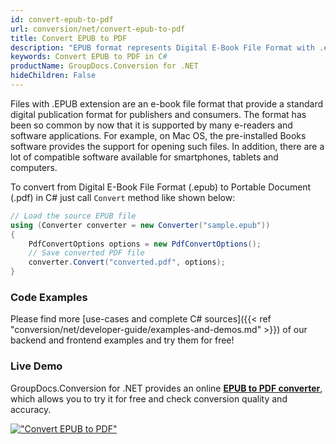 ```yaml
---
id: convert-epub-to-pdf
url: conversion/net/convert-epub-to-pdf
title: Convert EPUB to PDF
description: "EPUB format represents Digital E-Book File Format with .epub extension. Learn how to convert EPUB to PDF file programmatically in C# language using GroupDocs.Conversion for .NET library."
keywords: Convert EPUB to PDF in C#
productName: GroupDocs.Conversion for .NET
hideChildren: False
---
```


Files with .EPUB extension are an e-book file format that provide a standard digital publication format for publishers and consumers. The format has been so common by now that it is supported by many e-readers and software applications. For example, on Mac OS, the pre-installed Books software provides the support for opening such files. In addition, there are a lot of compatible software available for smartphones, tablets and computers.

To convert from Digital E-Book File Format (.epub) to Portable Document (.pdf) in C# just call `Convert` method like shown below:

```csharp
// Load the source EPUB file
using (Converter converter = new Converter("sample.epub"))
{
    PdfConvertOptions options = new PdfConvertOptions();
    // Save converted PDF file
    converter.Convert("converted.pdf", options);
}
```

### Code Examples

Please find more [use-cases and complete C# sources]({{< ref "conversion/net/developer-guide/examples-and-demos.md" >}}) of our backend and frontend examples and try them for free!

### Live Demo

GroupDocs.Conversion for .NET provides an online [**EPUB to PDF converter**](https://products.groupdocs.app/conversion/epub-to-pdf), which allows you to try it for free and check conversion quality and accuracy.

[!["Convert EPUB to PDF"](conversion/net/images/convert-epub-to-pdf.png)](https://products.groupdocs.app/conversion/epub-to-pdf)